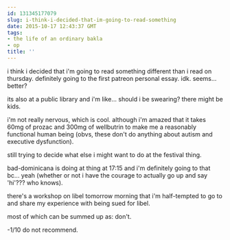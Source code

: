 ```yaml
---
id: 131345177079
slug: i-think-i-decided-that-im-going-to-read-something
date: 2015-10-17 12:43:37 GMT
tags:
- the life of an ordinary bakla
- op
title: ''
---
```

i think i decided that i'm going to read something different than i read on thursday. definitely going to the first patreon personal essay. idk. seems... better?

its also at a public library and i'm like... should i be swearing? there might be kids.

i'm not really nervous, which is cool. although i'm amazed that it takes 60mg of prozac and 300mg of wellbutrin to make me a reasonably functional human being (obvs, these don't do anything about autism and executive dysfunction).

still trying to decide what else i might want to do at the festival thing.

bad-dominicana is doing at thing at 17:15 and i'm definitely going to that bc... yeah (whether or not i have the courage to actually go up and say 'hi'??? who knows).

there's a workshop on libel tomorrow morning that i'm half-tempted to go to and share my experience with being sued for libel.

most of which can be summed up as: don't.

-1/10 do not recommend.